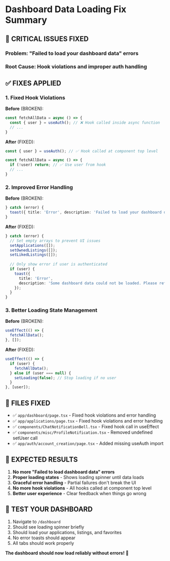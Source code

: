 # Dashboard Data Loading Fix Summary

## 🚨 **CRITICAL ISSUES FIXED**

### **Problem**: "Failed to load your dashboard data" errors
### **Root Cause**: Hook violations and improper auth handling

## ✅ **FIXES APPLIED**

### **1. Fixed Hook Violations**
**Before** (BROKEN):
```typescript
const fetchAllData = async () => {
  const { user } = useAuth(); // ❌ Hook called inside async function
  // ...
}
```

**After** (FIXED):
```typescript
const { user } = useAuth(); // ✅ Hook called at component top level

const fetchAllData = async () => {
  if (!user) return; // ✅ Use user from hook
  // ...
}
```

### **2. Improved Error Handling**
**Before** (BROKEN):
```typescript
} catch (error) {
  toast({ title: 'Error', description: 'Failed to load your dashboard data.' });
}
```

**After** (FIXED):
```typescript
} catch (error) {
  // Set empty arrays to prevent UI issues
  setApplications([]);
  setOwnedListings([]);
  setLikedListings([]);
  
  // Only show error if user is authenticated
  if (user) {
    toast({ 
      title: 'Error', 
      description: 'Some dashboard data could not be loaded. Please refresh the page.' 
    });
  }
}
```

### **3. Better Loading State Management**
**Before** (BROKEN):
```typescript
useEffect(() => {
  fetchAllData();
}, []);
```

**After** (FIXED):
```typescript
useEffect(() => {
  if (user) {
    fetchAllData();
  } else if (user === null) {
    setLoading(false); // Stop loading if no user
  }
}, [user]);
```

## 🎯 **FILES FIXED**

- ✅ `app/dashboard/page.tsx` - Fixed hook violations and error handling
- ✅ `app/applications/page.tsx` - Fixed hook violations and error handling
- ✅ `components/ChatNotificationBell.tsx` - Fixed hook call in useEffect
- ✅ `components/misc/ProfileNotification.tsx` - Removed undefined setUser call
- ✅ `app/auth/account_creation/page.tsx` - Added missing useAuth import

## 🚀 **EXPECTED RESULTS**

1. **No more "Failed to load dashboard data" errors**
2. **Proper loading states** - Shows loading spinner until data loads
3. **Graceful error handling** - Partial failures don't break the UI
4. **No more hook violations** - All hooks called at component top level
5. **Better user experience** - Clear feedback when things go wrong

## 🧪 **TEST YOUR DASHBOARD**

1. Navigate to `/dashboard`
2. Should see loading spinner briefly
3. Should load your applications, listings, and favorites
4. No error toasts should appear
5. All tabs should work properly

**The dashboard should now load reliably without errors!** 🎉